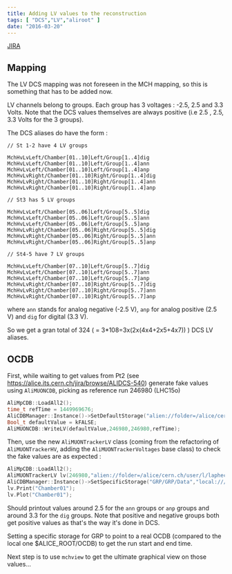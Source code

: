 ```yaml
---
title: Adding LV values to the reconstruction
tags: [ "DCS","LV","aliroot" ]
date: "2016-03-20"
---
```


[JIRA](https://alice.its.cern.ch/jira/browse/ALIROOT-6590)

## Mapping

The LV DCS mapping was not foreseen in the MCH mapping, so this is something that has to be added now.

LV channels belong to groups. Each group has 3 voltages : -2.5, 2.5 and 3.3 Volts. Note that the DCS values themselves are always positive (i.e 2.5 , 2.5, 3.3 Volts for the 3 groups).

The DCS aliases do have the form :

```
// St 1-2 have 4 LV groups

MchHvLvLeft/Chamber[01..10]Left/Group[1..4]dig
MchHvLvLeft/Chamber[01..10]Left/Group[1..4]ann
MchHvLvLeft/Chamber[01..10]Left/Group[1..4]anp
MchHvLvRight/Chamber[01..10]Right/Group[1..4]dig
MchHvLvRight/Chamber[01..10]Right/Group[1..4]ann
MchHvLvRight/Chamber[01..10]Right/Group[1..4]anp

// St3 has 5 LV groups

MchHvLvLeft/Chamber[05..06]Left/Group[5..5]dig
MchHvLvLeft/Chamber[05..06]Left/Group[5..5]ann
MchHvLvLeft/Chamber[05..06]Left/Group[5..5]anp
MchHvLvRight/Chamber[05..06]Right/Group[5..5]dig
MchHvLvRight/Chamber[05..06]Right/Group[5..5]ann
MchHvLvRight/Chamber[05..06]Right/Group[5..5]anp

// St4-5 have 7 LV groups

MchHvLvLeft/Chamber[07..10]Left/Group[5..7]dig
MchHvLvLeft/Chamber[07..10]Left/Group[5..7]ann
MchHvLvLeft/Chamber[07..10]Left/Group[5..7]anp
MchHvLvRight/Chamber[07..10]Right/Group[5..7]dig
MchHvLvRight/Chamber[07..10]Right/Group[5..7]ann
MchHvLvRight/Chamber[07..10]Right/Group[5..7]anp
```

where `ann` stands for analog negative (-2.5 V), `anp` for analog positive (2.5 V) and `dig` for digital (3.3 V).

So we get a gran total of 324 ( = 3*108=3x(2x(4x4+2x5+4x7)) ) DCS LV aliases.

## OCDB

First, while waiting to get values from Pt2 (see https://alice.its.cern.ch/jira/browse/ALIDCS-540) generate fake values
 using `AliMUONCDB`, picking as reference run 246980 (LHC15o)

```c++
AliMpCDB::LoadAll2();
time_t refTime = 1449969676;
AliCDBManager::Instance()->SetDefaultStorage("alien://folder=/alice/cern.ch/user/l/laphecet/OCDB");
Bool_t defaultValue = kFALSE;
AliMUONCDB::WriteLV(defaultValue,246980,246980,refTime);
```

Then, use the new `AliMUONTrackerLV` class (coming from the refactoring of `AliMUONTrackerHV`, adding the `AliMUONTrackerVoltages` base class) to check the fake values are as expected :

```c++
AliMpCDB::LoadAll2();
AliMUONTrackerLV lv(246980,"alien://folder=/alice/cern.ch/user/l/laphecet/OCDB");
AliCDBManager::Instance()->SetSpecificStorage("GRP/GRP/Data","local:///cvmfs/alice-ocdb.cern.ch/calibration/data/2015/OCDB");
lv.Print("Chamber01");
lv.Plot("Chamber01");
```

Should printout values around 2.5 for the `ann` groups or `anp` groups and around 3.3 for the `dig` groups. Note that positive and negative groups both get positive values as that's the way it's done in DCS.

Setting a specific storage for GRP to point to a real OCDB (compared to the local one $ALICE_ROOT/OCDB) to get the run start and end time.

Next step is to use `mchview` to get the ultimate graphical view on those values...
